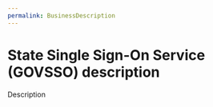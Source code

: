 ```yaml
---
permalink: BusinessDescription
---
```


# State Single Sign-On Service (GOVSSO) description

Description
